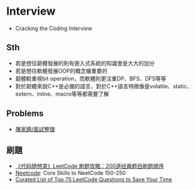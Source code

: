 # Interview

- Cracking the Coding Interview

## Sth
- 若是想往韌體發展的則有嵌入式系統的知識會是大大的加分
- 若是想往軟體發展OOP的概念蠻重要的
- 韌體較重視bit operation，而軟體則更注重DP、BFS、DFS等等
- 對於韌體來說C++是必備的語言，對於C++語言特徵像是volatile、static、extern、inline、macro等等都需要了解

## Problems

- [陳家錡/面試整理](https://hackmd.io/@g9tdU4gDSTiEZrerd0g7-w/SyCXEfsSE?type=view)

## 刷題

- [《代码随想录》LeetCode 刷题攻略：200道经典题目刷题顺序](https://github.com/youngyangyang04/leetcode-master)
- [Neetcode](https://neetcode.io/practice): Core Skills to NeetCode 150-250
- [Curated List of Top 75 LeetCode Questions to Save Your Time](https://www.teamblind.com/post/New-Year-Gift---Curated-List-of-Top-75-LeetCode-Questions-to-Save-Your-Time-OaM1orEU)